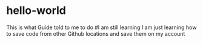 # hello-world
This is what Guide told to me to do #I am still learning
I am just learning how to save code from other Github locations and save them on my account
